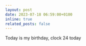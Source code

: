 ```yaml
---
layout: post
date: 2023-07-18 06:59:00+0100
inline: true
related_posts: false
---
```


Today is my birthday, clock 24 today

